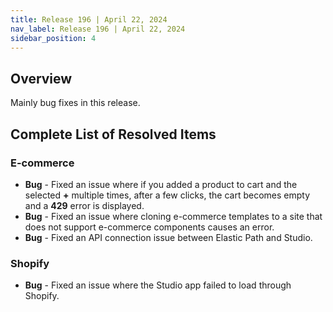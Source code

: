 ```yaml
---
title: Release 196 | April 22, 2024
nav_label: Release 196 | April 22, 2024
sidebar_position: 4
---
```


## Overview

Mainly bug fixes in this release.

## Complete List of Resolved Items

### E-commerce

* **Bug** - Fixed an issue where if you added a product to cart and the selected **+** multiple times, after a few clicks, the cart becomes empty and a **429** error is displayed.
* **Bug** - Fixed an issue where cloning e-commerce templates to a site that does not support e-commerce components causes an error.
* **Bug** - Fixed an API connection issue between Elastic Path and Studio.

### Shopify

* **Bug** - Fixed an issue where the Studio app failed to load through Shopify.
